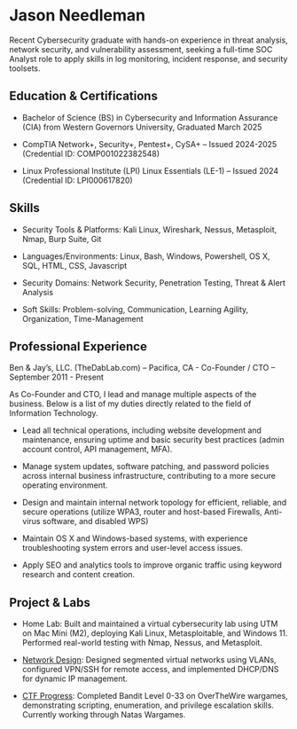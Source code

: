# Jason Needleman

Recent Cybersecurity graduate with hands-on experience in threat analysis, network security, and vulnerability assessment, seeking a full-time SOC Analyst role to apply skills in log monitoring, incident response, and security toolsets.

## Education & Certifications

- Bachelor of Science (BS) in Cybersecurity and Information Assurance (CIA) from Western Governors University, Graduated March 2025

- CompTIA Network+, Security+, Pentest+, CySA+ – Issued 2024-2025 (Credential ID: COMP001022382548)

- Linux Professional Institute (LPI) Linux Essentials (LE-1) – Issued 2024 (Credential ID: LPI000617820)

## Skills

- Security Tools & Platforms: Kali Linux, Wireshark, Nessus, Metasploit, Nmap, Burp Suite, Git

- Languages/Environments: Linux, Bash, Windows, Powershell, OS X, SQL, HTML, CSS, Javascript

- Security Domains: Network Security, Penetration Testing, Threat & Alert Analysis

- Soft Skills: Problem-solving, Communication, Learning Agility, Organization, Time-Management

## Professional Experience

Ben & Jay’s, LLC. (TheDabLab.com) – Pacifica, CA - Co-Founder / CTO – September 2011 - Present

As Co-Founder and CTO, I lead and manage multiple aspects of the business. Below is a list of my duties directly related to the field of Information Technology. 

- Lead all technical operations, including website development and maintenance, ensuring uptime and basic security best practices (admin account control, API management, MFA).

- Manage system updates, software patching, and password policies across internal business infrastructure, contributing to a more secure operating environment.

- Design and maintain internal network topology for efficient, reliable, and secure operations (utilize WPA3, router and host-based Firewalls, Anti-virus software, and disabled WPS) 

- Maintain OS X and Windows-based systems, with experience troubleshooting system errors and user-level access issues.

- Apply SEO and analytics tools to improve organic traffic using keyword research and content creation.

## Project & Labs

- Home Lab: Built and maintained a virtual cybersecurity lab using UTM on Mac Mini (M2), deploying Kali Linux, Metasploitable, and Windows 11. Performed real-world testing with Nmap, Nessus, and Metasploit.

- [Network Design](https://github.com/jayneedle42/Networking-Projects): Designed segmented virtual networks using VLANs, configured VPN/SSH for remote access, and implemented DHCP/DNS for dynamic IP management.

- [CTF Progress](https://github.com/jayneedle42/CTF-Challenges): Completed Bandit Level 0-33 on OverTheWire wargames, demonstrating scripting, enumeration, and privilege escalation skills. Currently working through Natas Wargames. 
